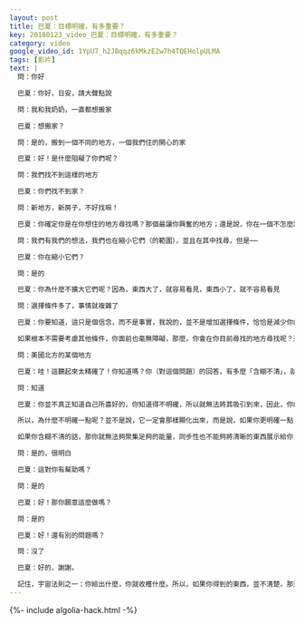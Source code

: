 ```yaml
---
layout: post
title: 巴夏：目標明確，有多重要？
key: 20180123_video_巴夏：目標明確，有多重要？
category: video
google_video_id: 1YpU7_h2JBqqz6kMkzE2w7h4TQEHolpULMA
tags: [影片]
text: |
  問：你好

  巴夏：你好，日安，請大聲點說

  問：我和我奶奶，一直都想搬家

  巴夏：想搬家？

  問：是的，搬到一個不同的地方，一個我們住的開心的家

  巴夏：好！是什麼阻礙了你們呢？

  問：我們找不到這樣的地方

  巴夏：你們找不到家？

  問：新地方，新房子，不好找嘛！

  巴夏：你確定你是在你想住的地方尋找嗎？那個最讓你興奮的地方；還是說，你在一個不怎麼讓你興奮的地方尋找？

  問：我們有我們的想法，我們也在縮小它們（的範圍），並且在其中找尋，但是⋯⋯

  巴夏：你在縮小它們？

  問：是的

  巴夏：你為什麼不擴大它們呢？因為，東西大了，就容易看見，東西小了，就不容易看見

  問：選擇條件多了，事情就複雜了

  巴夏：你要知道，這只是個信念，而不是事實，我說的，並不是增加選擇條件，恰恰是減少你的選擇條件，減少到讓你是選擇，能更清晰準確地表明你的真正喜愛。而不是四處去看那些非你喜好的房子，有沒有什麼地方，你更想在那裡找房子？

  如果根本不需要考慮其他條件，你面前也毫無障礙，那麼，你會在你目前尋找的地方尋找呢？還是，會在其他某個地方尋找？哪個地方，最讓你興奮？放下所有的顧慮，如果你可以住在任何地方，那你會選擇住在哪裡？

  問：美國北方的某個地方

  巴夏：哇！這聽起來太精確了！你知道嗎？你（對這個問題）的回答，有多麼「含糊不清」，就表明了你（在找房子）的經歷，有多麼多麼「含糊不清」

  問：知道

  巴夏：你並不真正知道自己所喜好的，你知道得不明確，所以就無法將其吸引到來，因此，你的經歷就是「大致的、模糊的」，即使它出現在你面前，你也認不出來。

  所以，為什麼不明確一點呢？並不是說，它一定會那樣顯化出來，而是說，如果你更明確一點，你會更聚焦，（你的）能量會更清澈（顯化的能量），（你的）能量也會增強（顯化的能量），並且，一旦你對你的「理想結果」具體明確，（盡你所能地明確）你也因此而變得興奮。然後，放下（腦袋中的）這個目標圖片，待在當下興奮的能量之中，然後，允許同步性將你需要前進方向展示給你。

  如果你含糊不清的話，那你就無法夠聚集足夠的能量，同步性也不能夠將清晰的東西展示給你，你能明白嗎？

  問：是的，很明白

  巴夏：這對你有幫助嗎？

  問：是的

  巴夏：好！那你願意這麼做嗎？

  問：是的

  巴夏：好！還有別的問題嗎？

  問：沒了

  巴夏：好的，謝謝。

  記住，宇宙法則之一：你給出什麼，你就收穫什麼。所以，如果你得到的東西，並不清楚，那這給你的第一個提示，就是：你所給出的，並不清楚。
---
```


{%- include algolia-hack.html -%}
